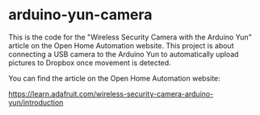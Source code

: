 arduino-yun-camera
==================

This is the code for the "Wireless Security Camera with the Arduino Yun" article on the Open Home Automation website. This project is about connecting a USB camera to the Arduino Yun to automatically upload pictures to Dropbox once movement is detected.

You can find the article on the Open Home Automation website:

https://learn.adafruit.com/wireless-security-camera-arduino-yun/introduction
